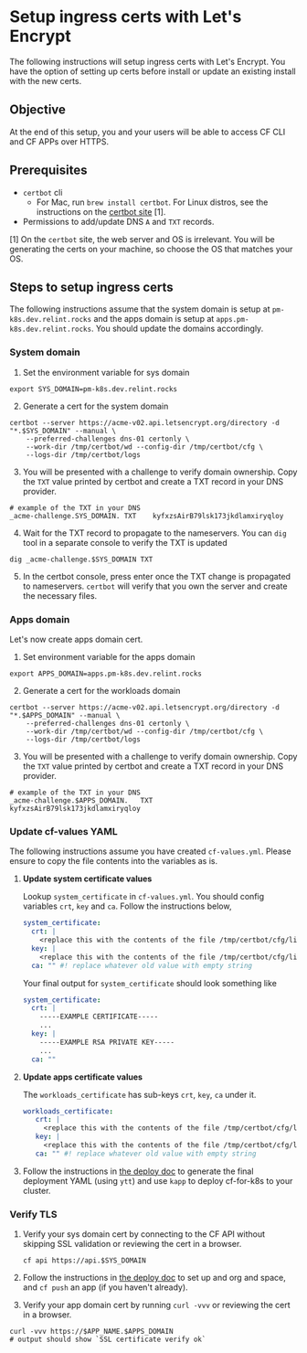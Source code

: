 # Setup ingress certs with Let's Encrypt
The following instructions will setup ingress certs with Let's Encrypt. You have the option of setting up certs before install or update an existing install with the new certs.

## Objective
At the end of this setup, you and your users will be able to access CF CLI and CF APPs over HTTPS.

## Prerequisites

- `certbot` cli
   - For Mac, run `brew install certbot`. For Linux distros, see the instructions on the [certbot site](https://certbot.eff.org/instructions) [1].
- Permissions to add/update DNS `A` and `TXT` records.

[1] On the `certbot` site, the web server and OS is irrelevant. You will be generating the certs on your machine, so choose the OS that matches your OS.

## Steps to setup ingress certs
The following instructions assume that the system domain is setup at `pm-k8s.dev.relint.rocks` and the apps domain is setup at `apps.pm-k8s.dev.relint.rocks`. You should update the domains accordingly.

### System domain

1. Set the environment variable for sys domain
```console
export SYS_DOMAIN=pm-k8s.dev.relint.rocks
```
2. Generate a cert for the system domain
```console
certbot --server https://acme-v02.api.letsencrypt.org/directory -d "*.$SYS_DOMAIN" --manual \
    --preferred-challenges dns-01 certonly \
    --work-dir /tmp/certbot/wd --config-dir /tmp/certbot/cfg \
    --logs-dir /tmp/certbot/logs
```
3. You will be presented with a challenge to verify domain ownership. Copy the `TXT` value printed by certbot and create a TXT record in your DNS provider.
```console
# example of the TXT in your DNS
_acme-challenge.SYS_DOMAIN.	TXT    kyfxzsAirB79lsk173jkdlamxiryqloy
```
4. Wait for the TXT record to propagate to the nameservers. You can `dig` tool in a separate console to verify the TXT is updated
```console
dig _acme-challenge.$SYS_DOMAIN TXT
```
5. In the certbot console, press enter once the TXT change is propagated to nameservers. `certbot` will verify that you own the server and create the necessary files.

### Apps domain
Let's now create apps domain cert.

1. Set environment variable for the apps domain
```console
export APPS_DOMAIN=apps.pm-k8s.dev.relint.rocks
```
2. Generate a cert for the workloads domain
```console
certbot --server https://acme-v02.api.letsencrypt.org/directory -d "*.$APPS_DOMAIN" --manual \
    --preferred-challenges dns-01 certonly \
    --work-dir /tmp/certbot/wd --config-dir /tmp/certbot/cfg \
    --logs-dir /tmp/certbot/logs
```
3. You will be presented with a challenge to verify domain ownership. Copy the `TXT` value printed by certbot and create a TXT record in your DNS provider.
```console
# example of the TXT in your DNS
_acme-challenge.$APPS_DOMAIN.	TXT    kyfxzsAirB79lsk173jkdlamxiryqloy
```

### Update cf-values YAML
The following instructions assume you have created `cf-values.yml`. Please ensure to copy the file contents into the variables as is.

1. **Update system certificate values**

    Lookup `system_certificate` in `cf-values.yml`. You should config variables `crt`, `key` and `ca`. Follow the instructions below,
    ```yaml
    system_certificate:
      crt: |
        <replace this with the contents of the file /tmp/certbot/cfg/live/$SYS_DOMAIN/fullchain.pem>
      key: |
        <replace this with the contents of the file /tmp/certbot/cfg/live/$SYS_DOMAIN/privkey.pem>
      ca: "" #! replace whatever old value with empty string
    ```
    Your final output for `system_certificate` should look something like
    ```yaml
    system_certificate:
      crt: |
        -----EXAMPLE CERTIFICATE-----
        ...
      key: |
        -----EXAMPLE RSA PRIVATE KEY-----
        ...
      ca: ""
    ```

1. **Update apps certificate values**

   The `workloads_certificate` has sub-keys `crt`, `key`, `ca` under it.
   ```yaml
   workloads_certificate:
      crt: |
        <replace this with the contents of the file /tmp/certbot/cfg/live/$APPS_DOMAIN/fullchain.pem>
      key: |
        <replace this with the contents of the file /tmp/certbot/cfg/live/$APPS_DOMAIN/privkey.pem>
      ca: "" #! replace whatever old value with empty string
   ```

1. Follow the instructions in [the deploy doc](../deploy.md) to generate the final deployment YAML (using `ytt`) and use `kapp` to deploy cf-for-k8s to your cluster.

### Verify TLS

1. Verify your sys domain cert by connecting to the CF API without skipping SSL validation or reviewing the cert in a browser.
    ```console
    cf api https://api.$SYS_DOMAIN
    ```

1. Follow the instructions in [the deploy doc](../deploy.md) to set up and org and space, and `cf push` an app (if you haven't already).


1. Verify your app domain cert by running `curl -vvv` or reviewing the cert in a browser.

```console
curl -vvv https://$APP_NAME.$APPS_DOMAIN
# output should show `SSL certificate verify ok`
```
